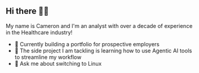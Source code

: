 ## Hi there 👋🏾

My name is Cameron and I'm an analyst with over a decade of experience in the Healthcare industry!

- 🔭 Currently building a portfolio for prospective employers
- 🌱 The side project I am tackling is learning how to use Agentic AI tools to streamline my workflow
- 💬 Ask me about switching to Linux

<!--
- 📫 How to reach me: ...
-->
